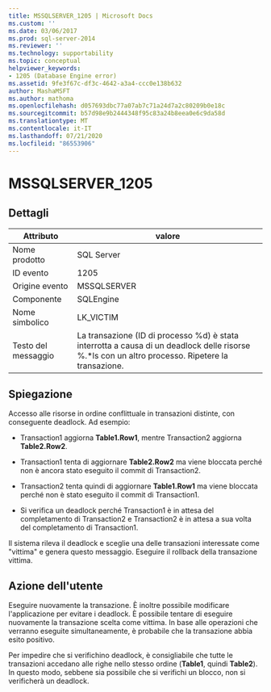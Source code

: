 ```yaml
---
title: MSSQLSERVER_1205 | Microsoft Docs
ms.custom: ''
ms.date: 03/06/2017
ms.prod: sql-server-2014
ms.reviewer: ''
ms.technology: supportability
ms.topic: conceptual
helpviewer_keywords:
- 1205 (Database Engine error)
ms.assetid: 9fe3f67c-df3c-4642-a3a4-ccc0e138b632
author: MashaMSFT
ms.author: mathoma
ms.openlocfilehash: d057693dbc77a07ab7c71a24d7a2c80209b0e18c
ms.sourcegitcommit: b57d98e9b2444348f95c83a24b8eea0e6c9da58d
ms.translationtype: MT
ms.contentlocale: it-IT
ms.lasthandoff: 07/21/2020
ms.locfileid: "86553906"
---
```

# <a name="mssqlserver_1205"></a>MSSQLSERVER_1205
    
## <a name="details"></a>Dettagli  
  
|Attributo|valore|  
|-|-|  
|Nome prodotto|SQL Server|  
|ID evento|1205|  
|Origine evento|MSSQLSERVER|  
|Componente|SQLEngine|  
|Nome simbolico|LK_VICTIM|  
|Testo del messaggio|La transazione (ID di processo %d) è stata interrotta a causa di un deadlock delle risorse %.*ls con un altro processo. Ripetere la transazione.|  
  
## <a name="explanation"></a>Spiegazione  
 Accesso alle risorse in ordine conflittuale in transazioni distinte, con conseguente deadlock. Ad esempio:  
  
-   Transaction1 aggiorna **Table1.Row1**, mentre Transaction2 aggiorna **Table2.Row2**.  
  
-   Transaction1 tenta di aggiornare **Table2.Row2** ma viene bloccata perché non è ancora stato eseguito il commit di Transaction2.  
  
-   Transaction2 tenta quindi di aggiornare **Table1.Row1** ma viene bloccata perché non è stato eseguito il commit di Transaction1.  
  
-   Si verifica un deadlock perché Transaction1 è in attesa del completamento di Transaction2 e Transaction2 è in attesa a sua volta del completamento di Transaction1.  
  
 Il sistema rileva il deadlock e sceglie una delle transazioni interessate come "vittima" e genera questo messaggio. Eseguire il rollback della transazione vittima.  
  
## <a name="user-action"></a>Azione dell'utente  
 Eseguire nuovamente la transazione. È inoltre possibile modificare l'applicazione per evitare i deadlock. È possibile tentare di eseguire nuovamente la transazione scelta come vittima. In base alle operazioni che verranno eseguite simultaneamente, è probabile che la transazione abbia esito positivo.  
  
 Per impedire che si verifichino deadlock, è consigliabile che tutte le transazioni accedano alle righe nello stesso ordine (**Table1**, quindi **Table2**). In questo modo, sebbene sia possibile che si verifichi un blocco, non si verificherà un deadlock.  
  
  
